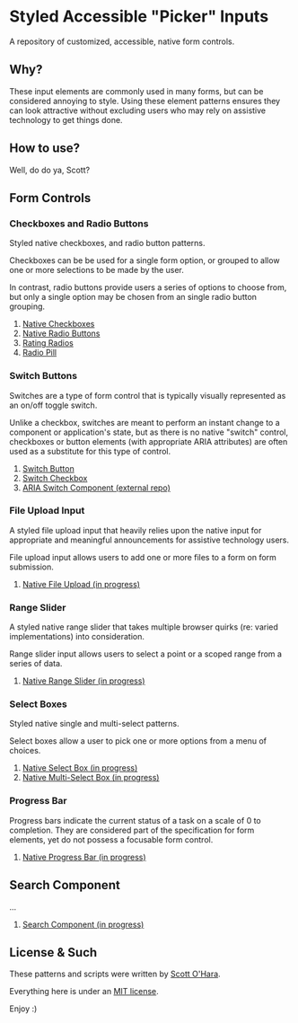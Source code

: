 # Styled Accessible "Picker" Inputs
A repository of customized, accessible, native form controls. 

## Why?
These input elements are commonly used in many forms, but can be considered annoying to style. Using these element patterns ensures they can look attractive without excluding users who may rely on assistive technology to get things done.     

## How to use?
Well, do do ya, Scott?


## Form Controls

### Checkboxes and Radio Buttons
Styled native checkboxes, and radio button patterns.  

Checkboxes can be be used for a single form option, or grouped to allow one or more selections to be made by the user.

In contrast, radio buttons provide users a series of options to choose from, but only a single option may be chosen from an single radio button grouping.

1. [Native Checkboxes](src/native-checkbox)
2. [Native Radio Buttons](src/native-radio)  
3. [Rating Radios](src/native-radio--rating)  
4. [Radio Pill](src/native-radio--pill)  


### Switch Buttons  
Switches are a type of form control that is typically visually represented  as an on/off toggle switch. 

Unlike a checkbox, switches are meant to perform an instant change to a component or application's state, but as there is no native "switch" control, checkboxes or button elements (with appropriate ARIA attributes) are often used as a substitute for this type of control.

1. [Switch Button](src/switch--button/)
2. [Switch Checkbox](src/switch--checkbox/)
3. [ARIA Switch Component (external repo)](https://scottaohara.github.io/aria-switch-button/)


### File Upload Input
A styled file upload input that heavily relies upon the native input for appropriate and meaningful announcements for assistive technology users.

File upload input allows users to add one or more files to a form on form submission.  

1. [Native File Upload (in progress)](src/native-file)  


### Range Slider
A styled native range slider that takes multiple browser quirks (re: varied implementations) into consideration.  

Range slider input allows users to select a point or a scoped range from a series of data.

1. [Native Range Slider (in progress)](src/native-range)  


### Select Boxes
Styled native single and multi-select patterns.  

Select boxes allow a user to pick one or more options from a menu of choices.

1. [Native Select Box (in progress)](src/native-select)  
2. [Native Multi-Select Box (in progress)](src/native-select--multi)  


### Progress Bar
Progress bars indicate the current status of a task on a scale of 0 to completion. They are considered part of the specification for form elements, yet do not possess a focusable form control.

1. [Native Progress Bar (in progress)](src/native-progress)  


## Search Component
...  

1. [Search Component (in progress)](src/search)  


## License & Such
These patterns and scripts were written by [Scott O'Hara](https://twitter.com/scottohara).  

Everything here is under an [MIT license](https://github.com/scottaohara/accessible-components/blob/master/LICENSE.md).

Enjoy :)
